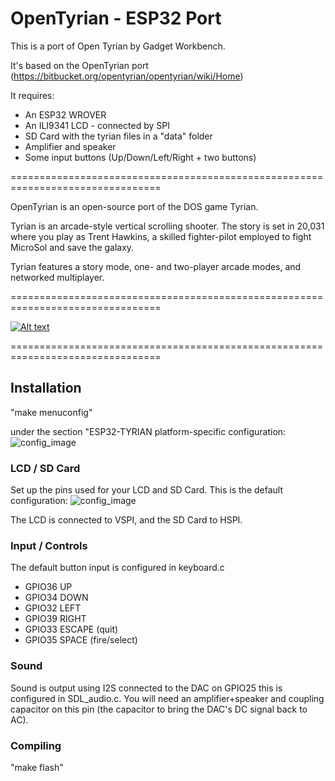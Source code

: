 # OpenTyrian - ESP32 Port

This is a port of Open Tyrian by Gadget Workbench.

It's based on the OpenTyrian port (https://bitbucket.org/opentyrian/opentyrian/wiki/Home)

It requires:
 - An ESP32 WROVER 
 - An ILI9341 LCD - connected by SPI
 - SD Card with the tyrian files in a "data" folder
 - Amplifier and speaker
 - Some input buttons (Up/Down/Left/Right + two buttons)

================================================================================

OpenTyrian is an open-source port of the DOS game Tyrian.

Tyrian is an arcade-style vertical scrolling shooter.  The story is set
in 20,031 where you play as Trent Hawkins, a skilled fighter-pilot employed
to fight MicroSol and save the galaxy.

Tyrian features a story mode, one- and two-player arcade modes, and networked
multiplayer.

================================================================================

[![Alt text](https://img.youtube.com/vi/UL5eTUv7SZE/0.jpg)](https://www.youtube.com/watch?v=UL5eTUv7SZE)

================================================================================

## Installation

"make menuconfig"

under the section "ESP32-TYRIAN platform-specific configuration:
![config_image](https://github.com/jkirsons/OpenTyrian/raw/master/documents/config_1.png)

### LCD / SD Card
Set up the pins used for your LCD and SD Card.  This is the default configuration:
![config_image](https://github.com/jkirsons/OpenTyrian/raw/master/documents/config_2.png)

The LCD is connected to VSPI, and the SD Card to HSPI.

### Input / Controls
The default button input is configured in keyboard.c
- GPIO36 UP
- GPIO34 DOWN
- GPIO32 LEFT
- GPIO39 RIGHT
- GPIO33 ESCAPE (quit)
- GPIO35 SPACE (fire/select)

### Sound
Sound is output using I2S connected to the DAC on GPIO25 this is configured in SDL_audio.c.  You will need an amplifier+speaker and coupling capacitor on this pin (the capacitor to bring the DAC's DC signal back to AC).

### Compiling
"make flash"
